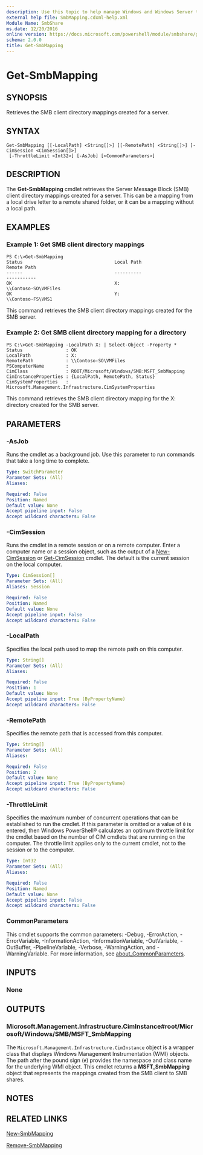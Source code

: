 ```yaml
---
description: Use this topic to help manage Windows and Windows Server technologies with Windows PowerShell.
external help file: SmbMapping.cdxml-help.xml
Module Name: SmbShare
ms.date: 12/20/2016
online version: https://docs.microsoft.com/powershell/module/smbshare/get-smbmapping?view=windowsserver2016-ps&wt.mc_id=ps-gethelp
schema: 2.0.0
title: Get-SmbMapping
---
```


# Get-SmbMapping

## SYNOPSIS
Retrieves the SMB client directory mappings created for a server.

## SYNTAX

```
Get-SmbMapping [[-LocalPath] <String[]>] [[-RemotePath] <String[]>] [-CimSession <CimSession[]>]
 [-ThrottleLimit <Int32>] [-AsJob] [<CommonParameters>]
```

## DESCRIPTION
The **Get-SmbMapping** cmdlet retrieves the Server Message Block (SMB) client directory mappings created for a server.
This can be a mapping from a local drive letter to a remote shared folder, or it can be a mapping without a local path.

## EXAMPLES

### Example 1: Get SMB client directory mappings
```
PS C:\>Get-SmbMapping
Status                                  Local Path                              Remote Path 
------                                  ----------                              ----------- 
OK                                      X:                                      \\Contoso-SO\VMFiles 
OK                                      Y:                                      \\Contoso-FS\VMS1
```

This command retrieves the SMB client directory mappings created for the SMB server.

### Example 2: Get SMB client directory mapping for a directory
```
PS C:\>Get-SmbMapping -LocalPath X: | Select-Object -Property *
Status                : OK 
LocalPath             : X: 
RemotePath            : \\Contoso-SO\VMFiles 
PSComputerName        : 
CimClass              : ROOT/Microsoft/Windows/SMB:MSFT_SmbMapping 
CimInstanceProperties : {LocalPath, RemotePath, Status} 
CimSystemProperties   : Microsoft.Management.Infrastructure.CimSystemProperties
```

This command retrieves the SMB client directory mapping for the X: directory created for the SMB server.

## PARAMETERS

### -AsJob
Runs the cmdlet as a background job. Use this parameter to run commands that take a long time to complete.

```yaml
Type: SwitchParameter
Parameter Sets: (All)
Aliases: 

Required: False
Position: Named
Default value: None
Accept pipeline input: False
Accept wildcard characters: False
```

### -CimSession
Runs the cmdlet in a remote session or on a remote computer.
Enter a computer name or a session object, such as the output of a [New-CimSession](https://go.microsoft.com/fwlink/p/?LinkId=227967) or [Get-CimSession](https://go.microsoft.com/fwlink/p/?LinkId=227966) cmdlet.
The default is the current session on the local computer.

```yaml
Type: CimSession[]
Parameter Sets: (All)
Aliases: Session

Required: False
Position: Named
Default value: None
Accept pipeline input: False
Accept wildcard characters: False
```

### -LocalPath
Specifies the local path used to map the remote path on this computer.

```yaml
Type: String[]
Parameter Sets: (All)
Aliases: 

Required: False
Position: 1
Default value: None
Accept pipeline input: True (ByPropertyName)
Accept wildcard characters: False
```

### -RemotePath
Specifies the remote path that is accessed from this computer.

```yaml
Type: String[]
Parameter Sets: (All)
Aliases: 

Required: False
Position: 2
Default value: None
Accept pipeline input: True (ByPropertyName)
Accept wildcard characters: False
```

### -ThrottleLimit
Specifies the maximum number of concurrent operations that can be established to run the cmdlet.
If this parameter is omitted or a value of `0` is entered, then Windows PowerShell® calculates an optimum throttle limit for the cmdlet based on the number of CIM cmdlets that are running on the computer.
The throttle limit applies only to the current cmdlet, not to the session or to the computer.

```yaml
Type: Int32
Parameter Sets: (All)
Aliases: 

Required: False
Position: Named
Default value: None
Accept pipeline input: False
Accept wildcard characters: False
```

### CommonParameters
This cmdlet supports the common parameters: -Debug, -ErrorAction, -ErrorVariable, -InformationAction, -InformationVariable, -OutVariable, -OutBuffer, -PipelineVariable, -Verbose, -WarningAction, and -WarningVariable. For more information, see [about_CommonParameters](https://go.microsoft.com/fwlink/?LinkID=113216).

## INPUTS

### None

## OUTPUTS

### Microsoft.Management.Infrastructure.CimInstance#root/Microsoft/Windows/SMB/MSFT_SmbMapping
The `Microsoft.Management.Infrastructure.CimInstance` object is a wrapper class that displays Windows Management Instrumentation (WMI) objects.
The path after the pound sign (`#`) provides the namespace and class name for the underlying WMI object.
This cmdlet returns a **MSFT_SmbMapping** object that represents the mappings created from the SMB client to SMB shares.

## NOTES

## RELATED LINKS

[New-SmbMapping](./New-SmbMapping.md)

[Remove-SmbMapping](./Remove-SmbMapping.md)

